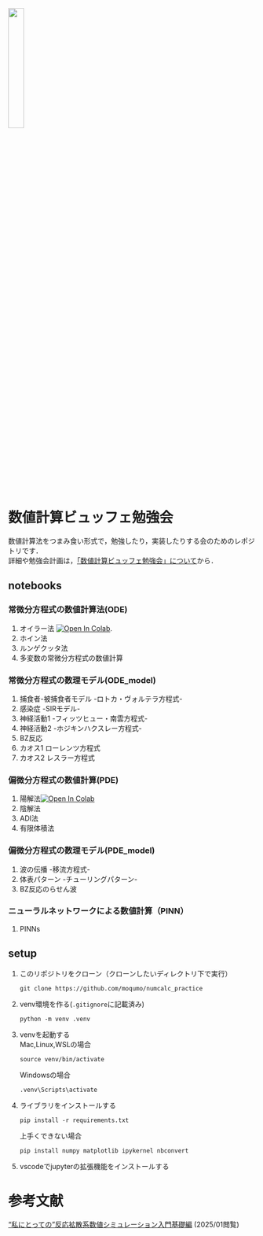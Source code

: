 
<img src="https://github.com/user-attachments/assets/66748d92-c748-44e0-93fe-af47e6880875" width="25%">

# 数値計算ビュッフェ勉強会
数値計算法をつまみ食い形式で，勉強したり，実装したりする会のためのレポジトリです．   
詳細や勉強会計画は，[「数値計算ビュッフェ勉強会」について](https://github.com/moqumo/numcalc_practice/blob/main/about_and_plan.md)から．

## notebooks
### 常微分方程式の数値計算法(ODE)
1. オイラー法 [![Open In Colab](https://colab.research.google.com/assets/colab-badge.svg)](https://colab.research.google.com/github/moqumo/numcalc_practice/blob/ODE/notebooks/ODE/01_euler_method.ipynb).
2. ホイン法
3. ルンゲクッタ法
4. 多変数の常微分方程式の数値計算   
### 常微分方程式の数理モデル(ODE_model)
1. 捕食者-被捕食者モデル -ロトカ・ヴォルテラ方程式-
2. 感染症 -SIRモデル-
3. 神経活動1 -フィッツヒュー・南雲方程式-
4. 神経活動2 -ホジキンハクスレー方程式-
5. BZ反応
6. カオス1 ローレンツ方程式
7. カオス2 レスラー方程式   
### 偏微分方程式の数値計算(PDE)
1. 陽解法[![Open In Colab](https://colab.research.google.com/assets/colab-badge.svg)](https://colab.research.google.com/github/moqumo/numcalc_practice/blob/main/notebooks/PDE/01_explicit_method.ipynb)
3. 陰解法
4. ADI法
5. 有限体積法
### 偏微分方程式の数理モデル(PDE_model)
1. 波の伝播 -移流方程式-
2. 体表パターン -チューリングパターン-
3. BZ反応のらせん波

### ニューラルネットワークによる数値計算（PINN）
1. PINNs

## setup
1. このリポジトリをクローン（クローンしたいディレクトリ下で実行）
    ```
    git clone https://github.com/moqumo/numcalc_practice
    ```
2. venv環境を作る(``.gitignore``に記載済み)   
    ```
    python -m venv .venv
    ```
3. venvを起動する   
    Mac,Linux,WSLの場合
    ```
    source venv/bin/activate
    ```
    Windowsの場合
    ```
    .venv\Scripts\activate
    ```
4. ライブラリをインストールする
    ```
    pip install -r requirements.txt
    ```
    上手くできない場合
    ```
    pip install numpy matplotlib ipykernel nbconvert
    ```
5. vscodeでjupyterの拡張機能をインストールする

# 参考文献
[“私にとっての”反応拡散系数値シミュレーション入門基礎編](https://mmc01.es.hokudai.ac.jp/else/cdrom/main_part1.pdf) (2025/01閲覧)

